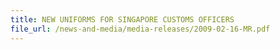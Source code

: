 ```yaml
--- 
title: NEW UNIFORMS FOR SINGAPORE CUSTOMS OFFICERS
file_url: /news-and-media/media-releases/2009-02-16-MR.pdf
---
```

